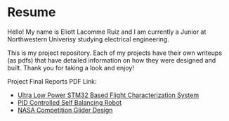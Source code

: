 # Resume

Hello! My name is Eliott Lacomme Ruiz and I am currently a Junior at Northwestern Univerisy studying electrical engineering. 

This is my project repository. Each of my projects have their own writeups (as pdfs) that have detailed information on how they were designed and built. Thank you for taking a look and enjoy!

Project Final Reports PDF Link:
  - [Ultra Low Power STM32 Based Flight Characterization System]()
  - [PID Controlled Self Balancing Robot](https://github.com/EliottLacommeRuiz/Resume/blob/main/SelfBalancingRobot/Self%20Balancing%20Robot%20-%20Summer%202024.pdf)
  - [NASA Competition Glider Design](https://github.com/EliottLacommeRuiz/Resume/blob/main/Independant%20Research/EE%20399%20-%20Final%20Report.pdf)
